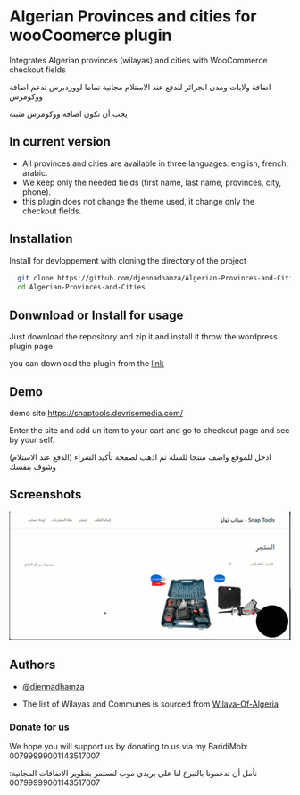 
# Algerian Provinces and cities for wooCoomerce plugin

Integrates Algerian provinces (wilayas) and cities with WooCommerce checkout fields


اضافة ولايات ومدن الجزائر للدفع عند الاستلام مجانية تماما لووردبرس تدعم اضافة ووكومرس

يجب أن تكون اضافة ووكومرس مثبتة

## In current version
- All provinces and cities are available in three languages: english, french, arabic.
- We keep only the needed fields (first name, last name, provinces, city, phone).
- this plugin does not change the theme used, it change only the checkout fields.

## Installation

Install for devloppement with cloning the directory of the project

```bash
  git clone https://github.com/djennadhamza/Algerian-Provinces-and-Cities.git
  cd Algerian-Provinces-and-Cities
```
## Donwnload or Install for usage 

Just download the repository and zip it and install it throw the wordpress plugin page

you can download the plugin from the [link](https://drive.google.com/file/d/1xe0ecID4tyvB29vrzHKaCi70TZVOb1az/view?usp=sharing)
## Demo

demo site
https://snaptools.devrisemedia.com/

Enter the site and add un item to your cart and go to checkout page and see by your self.

ادخل للموقع واضف منتجا للسلة ثم اذهب لصفحة تأكيد الشراء (الدفع عند الاستلام)
وشوف بنفسك 

## Screenshots
![Alt text](https://github.com/djennadhamza/djennadhamza/blob/main/2025-05-21_15-11-55.gif?raw=true "aswc plugin")

## Authors

- [@djennadhamza](https://www.github.com/djennadhamza)

- The list of Wilayas and Communes is sourced from [Wilaya-Of-Algeria](https://github.com/AbderrahmeneDZ/Wilaya-Of-Algeria)

### Donate for us
We hope you will support us by donating to us via my BaridiMob: 00799999001143517007

نأمل أن تدعمونا بالتبرع لنا على بريدي موب لنستمر بتطوير الاضافات المجانية: 00799999001143517007